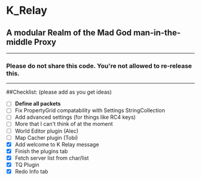 # K_Relay
## A modular Realm of the Mad God man-in-the-middle Proxy

-----------------------------------------------------------

### Please do not share this code. You're not allowed to re-release this.

-----------------------------------------------------------

##Checklist: (please add as you get ideas)
- [ ] **Define all packets**
- [ ] Fix PropertyGrid compatability with Settings StringCollection
- [ ] Add advanced settings (for things like RC4 keys)
- [ ] More that I can't think of at the moment
- [ ] World Editor plugin (Alec)
- [ ] Map Cacher plugin (Tobi)
- [x] Add welcome to K Relay message
- [x] Finish the plugins tab
- [x] Fetch server list from char/list
- [x] TQ Plugin
- [x] Redo Info tab
